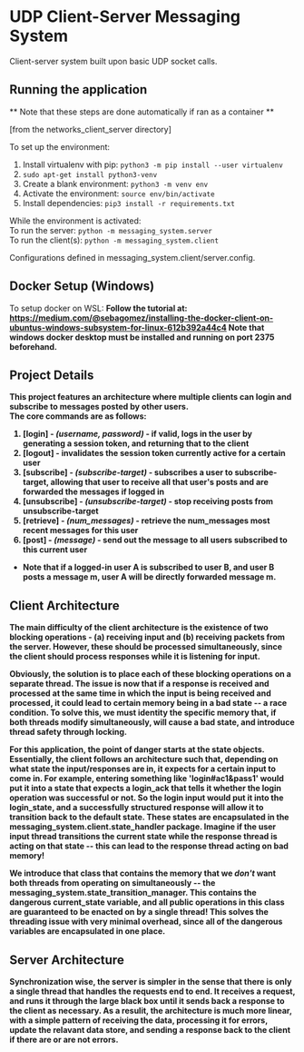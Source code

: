 # UDP Client-Server Messaging System
Client-server system built upon basic UDP socket calls. 

## Running the application
** Note that these steps are done automatically if ran as a container **

[from the networks_client_server directory] <br>

To set up the environment: <br>
1. Install virtualenv with pip: `python3 -m pip install --user virtualenv`
2. `sudo apt-get install python3-venv`
3. Create a blank environment: `python3 -m venv env`
4. Activate the environment: `source env/bin/activate`
5. Install dependencies: `pip3 install -r requirements.txt`

While the environment is activated: <br>
To run the server: `python -m messaging_system.server` <br>
To run the client(s): `python -m messaging_system.client`

Configurations defined in messaging_system.client/server.config.

## Docker Setup (Windows)
To setup docker on WSL: <b>
Follow the tutorial at: https://medium.com/@sebagomez/installing-the-docker-client-on-ubuntus-windows-subsystem-for-linux-612b392a44c4 <b>
Note that windows docker desktop must be installed and running on port 2375 beforehand.

## Project Details
This project features an architecture where multiple clients can login and subscribe to messages posted by other users. <br>
The core commands are as follows:
1. <b>[login]</b> - <i>(username, password)</i> - if valid, logs in the user by generating a session token, and returning that to the client
2. <b>[logout]</b> - invalidates the session token currently active for a certain user
3. <b>[subscribe]</b> - <i>(subscribe-target)</i> - subscribes a user to subscribe-target, allowing that user to receive all that user's posts and are forwarded the messages if logged in
4. <b>[unsubscribe]</b> - <i>(unsubscribe-target)</i> - stop receiving posts from unsubscribe-target
5. <b>[retrieve]</b> - <i>(num_messages)</i> - retrieve the num_messages most recent messages for this user
6. <b>[post]</b> - <i>(message)</i> - send out the message to all users subscribed to this current user

* Note that if a logged-in user A is subscribed to user B, and user B posts a message m, user A will be directly forwarded message m.

## Client Architecture
The main difficulty of the client architecture is the existence of two blocking operations - (a) receiving input and (b) receiving packets from the server. However, these should be processed simultaneously, since the client should process responses while it is listening for input. 


Obviously, the solution is to place each of these blocking operations on a separate thread. The issue is now that if a response is received and processed at the same time in which the input is being received and processed, it could lead to certain memory being in a bad state -- a race condition. To solve this, we must identity the specific memory that, if both threads modify simultaneously, will cause a bad state, and introduce thread safety through locking.


For this application, the point of danger starts at the state objects. Essentially, the client follows an architecture such that, depending on what state the input/responses are in, it expects for a certain input to come in. For example, entering something like 'login#ac1&pass1' would put it into a state that expects a login_ack that tells it whether the login operation was successful or not. So the login input would put it into the login_state, and a successfully structured response will allow it to transition back to the default state. These states are encapsulated in the messaging_system.client.state_handler package. Imagine if the user input thread transitions the current state while the response thread is acting on that state -- this can lead to the response thread acting on bad memory!


We introduce that class that contains the memory that we <i> don't </i> want both threads from operating on simultaneously -- the messaging_system.state_transition_manager. This contains the dangerous current_state variable, and all public operations in this class are guaranteed to be enacted on by a single thread! This solves the threading issue with very minimal overhead, since all of the dangerous variables are encapsulated in one place.

## Server Architecture
Synchronization wise, the server is simpler in the sense that there is only a single thread that handles the requests end to end. It receives a request, and runs it through the large black box until it sends back a response to the client as necessary. As a resulit, the architecture is much more linear, with a simple pattern of receiving the data, processing it for errors, update the relavant data store, and sending a response back to the client if there are or are not errors.
